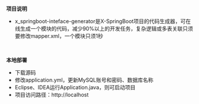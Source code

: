 **项目说明** 
- x_springboot-inteface-generator是X-SpringBoot项目的代码生成器，可在线生成一个模块的代码，减少90%以上的开发任务，复杂逻辑或多表关联只须要修改mapper.xml，一个模块只须1秒
<br> 



 **本地部署**
- 下载源码
- 修改application.yml，更新MySQL账号和密码、数据库名称
- Eclipse、IDEA运行Application.java，则可启动项目
- 项目访问路径：http://localhost




